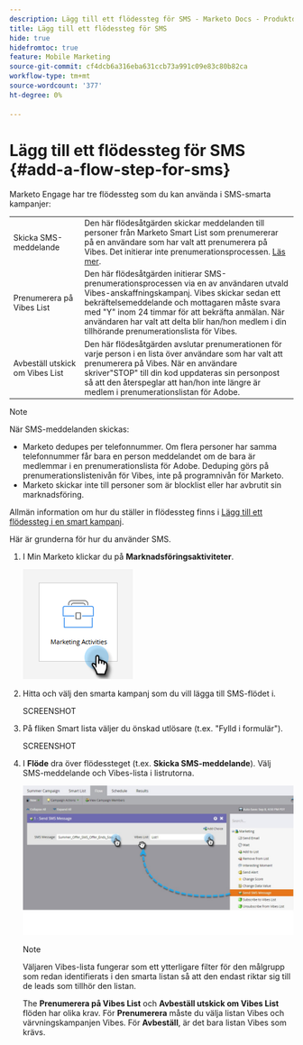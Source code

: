 ```yaml
---
description: Lägg till ett flödessteg för SMS - Marketo Docs - Produktdokumentation
title: Lägg till ett flödessteg för SMS
hide: true
hidefromtoc: true
feature: Mobile Marketing
source-git-commit: cf4dcb6a316eba631ccb73a991c09e83c80b82ca
workflow-type: tm+mt
source-wordcount: '377'
ht-degree: 0%

---
```


# Lägg till ett flödessteg för SMS {#add-a-flow-step-for-sms}

Marketo Engage har tre flödessteg som du kan använda i SMS-smarta kampanjer:

<table>
<tbody>
  <tr>
    <td style="width:25%">Skicka SMS-meddelande</td>
    <td>Den här flödesåtgärden skickar meddelanden till personer från Marketo Smart List som prenumererar på en användare som har valt att prenumerera på Vibes. Det initierar inte prenumerationsprocessen. <a href="/help/marketo/product-docs/mobile-marketing/vibes-sms-messages/send-a-vibes-sms-message.md">Läs mer</a>.</td>
  </tr>

<tr>
    <td style="width:25%">Prenumerera på Vibes List</td>
    <td>Den här flödesåtgärden initierar SMS-prenumerationsprocessen via en av användaren utvald Vibes-anskaffningskampanj. Vibes skickar sedan ett bekräftelsemeddelande och mottagaren måste svara med "Y" inom 24 timmar för att bekräfta anmälan. När användaren har valt att delta blir han/hon medlem i din tillhörande prenumerationslista för Vibes.</td>
  </tr>
  <tr>
    <td style="width:25%">Avbeställ utskick om Vibes List</td>
    <td>Den här flödesåtgärden avslutar prenumerationen för varje person i en lista över användare som har valt att prenumerera på Vibes. När en användare skriver"STOP" till din kod uppdateras sin personpost så att den återspeglar att han/hon inte längre är medlem i prenumerationslistan för Adobe.</td>
  </tr>
  </tbody>
</table>

>[!NOTE]
>
>När SMS-meddelanden skickas:
>
>* Marketo dedupes per telefonnummer. Om flera personer har samma telefonnummer får bara en person meddelandet om de bara är medlemmar i en prenumerationslista för Adobe. Deduping görs på prenumerationslistenivån för Vibes, inte på programnivån för Marketo.
>* Marketo skickar inte till personer som är blocklist eller har avbrutit sin marknadsföring.

Allmän information om hur du ställer in flödessteg finns i [Lägg till ett flödessteg i en smart kampanj](/help/marketo/product-docs/core-marketo-concepts/smart-campaigns/flow-actions/add-a-flow-step-to-a-smart-campaign.md).

Här är grunderna för hur du använder SMS.

1. I Min Marketo klickar du på **Marknadsföringsaktiviteter**.

   ![](assets/add-a-flow-step-for-sms-1.png)

1. Hitta och välj den smarta kampanj som du vill lägga till SMS-flödet i.

   SCREENSHOT

1. På fliken Smart lista väljer du önskad utlösare (t.ex. &quot;Fylld i formulär&quot;).

   SCREENSHOT

1. I **Flöde** dra över flödessteget (t.ex. **Skicka SMS-meddelande**). Välj SMS-meddelande och Vibes-lista i listrutorna.

   ![](assets/send-sms-message-hands.jpg)

   >[!NOTE]
   >
   >Väljaren Vibes-lista fungerar som ett ytterligare filter för den målgrupp som redan identifierats i den smarta listan så att den endast riktar sig till de leads som tillhör den listan.
   >
   >The **Prenumerera på Vibes List** och **Avbeställ utskick om Vibes List** flöden har olika krav. För **Prenumerera** måste du välja listan Vibes och värvningskampanjen Vibes. För **Avbeställ**, är det bara listan Vibes som krävs.
